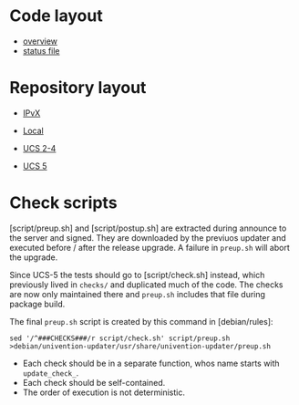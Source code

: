 Code layout
===========

* [overview](doc/code.md)
* [status file](doc/status.md)

Repository layout
=================
* [IPvX](https://updates.software-univention.de/)
* [Local](http://univention-repository.$FQDN/univention-repository/)

* [UCS 2-4](doc/layout4.md)
* [UCS 5](doc/layout5.md)

Check scripts
=============

[script/preup.sh] and [script/postup.sh] are extracted during announce to the server and signed.
They are downloaded by the previuos updater and executed before / after the release upgrade.
A failure in `preup.sh` will abort the upgrade.

Since UCS-5 the tests should go to [script/check.sh] instead, which previously lived in `checks/` and duplicated much of the code.
The checks are now only maintained there and `preup.sh` includes that file during package build.

The final `preup.sh` script is created by this command in [debian/rules]:

	sed '/^###CHECKS###/r script/check.sh' script/preup.sh >debian/univention-updater/usr/share/univention-updater/preup.sh

* Each check should be in a separate function, whos name starts with `update_check_`.
* Each check should be self-contained.
* The order of execution is not deterministic.
